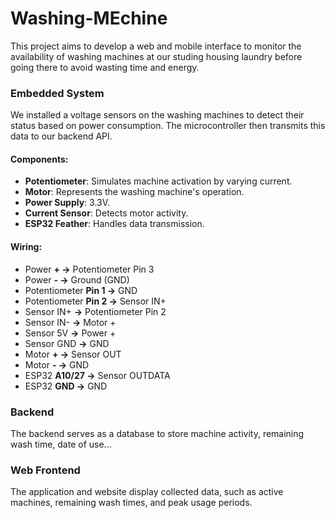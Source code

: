 # Washing-MEchine

This project aims to develop a web and mobile interface to monitor the availability of washing machines at our studing housing laundry before going there to avoid wasting time and energy.

### Embedded System

We installed a voltage sensors on the washing machines to detect their status based on power consumption.
The microcontroller then transmits this data to our backend API.

#### Components:
- **Potentiometer**: Simulates machine activation by varying current.
- **Motor**: Represents the washing machine's operation.
- **Power Supply**: 3.3V.
- **Current Sensor**: Detects motor activity.
- **ESP32 Feather**: Handles data transmission.

#### Wiring:
- Power **+ →** Potentiometer Pin 3
- Power **- →** Ground (GND)
- Potentiometer **Pin 1 →** GND
- Potentiometer **Pin 2 →** Sensor IN+
- Sensor IN+ **→** Potentiometer Pin 2
- Sensor IN- **→** Motor +
- Sensor 5V **→** Power +
- Sensor GND **→** GND
- Motor **+ →** Sensor OUT
- Motor **- →** GND
- ESP32 **A10/27 →** Sensor OUTDATA
- ESP32 **GND →** GND

### Backend

The backend serves as a database to store machine activity, remaining wash time, date of use...

### Web Frontend

The application and website display collected data, such as active machines, remaining wash times, and peak usage periods.
